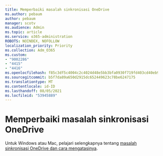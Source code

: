 ```yaml
---
title: Memperbaiki masalah sinkronisasi OneDrive
ms.author: pebaum
author: pebaum
manager: scotv
ms.audience: Admin
ms.topic: article
ms.service: o365-administration
ROBOTS: NOINDEX, NOFOLLOW
localization_priority: Priority
ms.collection: Adm_O365
ms.custom:
- "9002286"
- "4415"
- "4416"
ms.openlocfilehash: f85c3df5c4004c2c4024d48e5bb3bfa0930f719fd403cd40eb9b09a13ca0d208
ms.sourcegitcommit: b5f7da89a650d2915dc652449623c78be6247175
ms.translationtype: MT
ms.contentlocale: id-ID
ms.lasthandoff: 08/05/2021
ms.locfileid: "53945889"
---
```

# <a name="fix-onedrive-sync-issues"></a>Memperbaiki masalah sinkronisasi OneDrive

Untuk Windows atau Mac, pelajari selengkapnya tentang [masalah sinkronisasi OneDrive dan cara mengatasinya](https://support.office.com/article/fix-onedrive-sync-problems-0899b115-05f7-45ec-95b2-e4cc8c4670b2).
